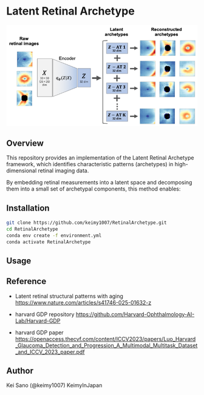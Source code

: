 # Latent Retinal Archetype

![Retinal Archetypes](images/RetinalArchetypes.png)

## Overview

This repository provides an implementation of the Latent Retinal Archetype framework, which identifies characteristic patterns (archetypes) in high-dimensional retinal imaging data. 

By embedding retinal measurements into a latent space and decomposing them into a small set of archetypal components, this method enables:

## Installation

```bash
git clone https://github.com/keimy1007/RetinalArchetype.git
cd RetinalArchetype
conda env create -f environment.yml
conda activate RetinalArchetype
```

## Usage


## Reference
- Latent retinal structural patterns with aging
https://www.nature.com/articles/s41746-025-01632-z

- harvard GDP repository
https://github.com/Harvard-Ophthalmology-AI-Lab/Harvard-GDP

- harvard GDP paper
https://openaccess.thecvf.com/content/ICCV2023/papers/Luo_Harvard_Glaucoma_Detection_and_Progression_A_Multimodal_Multitask_Dataset_and_ICCV_2023_paper.pdf

## Author
Kei Sano (@keimy1007)
KeimyInJapan
